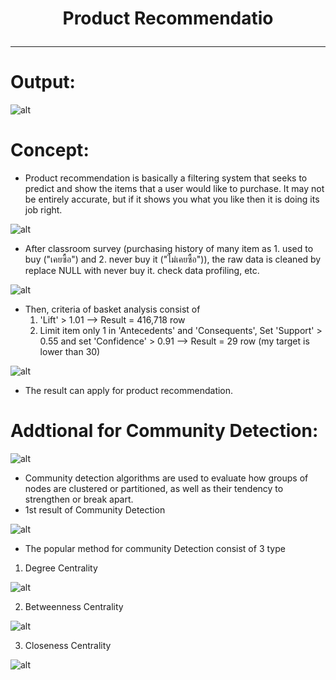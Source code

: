 # <p align="center"> Product Recommendatio  </p>
***
# Output:
![alt](https://github.com/NattapongTH/NattapongTH-6310422089_BADS7105/blob/main/Homework%2007_Product%20Recommendation%20(Google%20Survey)/Photo/1.%20Result.JPG)

# Concept:
- Product recommendation is basically a filtering system that seeks to predict and show the items that a user would like to purchase. It may not be entirely accurate, but if it shows you what you like then it is doing its job right.

![alt](https://github.com/NattapongTH/NattapongTH-6310422089_BADS7105/blob/main/Homework%2007_Product%20Recommendation%20(Google%20Survey)/Photo/3%20Recommend.png)

 
- After classroom survey (purchasing history of many item as 1. used to buy ("เคยซื้อ") and 2. never buy it ("ไม่เคยซื้อ")), the raw data is cleaned by replace NULL with never buy it. check data profiling, etc.

![alt](https://github.com/NattapongTH/NattapongTH-6310422089_BADS7105/blob/main/Homework%2007_Product%20Recommendation%20(Google%20Survey)/Photo/2.%20Raw%20data.JPG)

- Then, criteria of basket analysis consist of
	1. 'Lift' > 1.01 --> Result =  416,718 row
	2. Limit item only 1 in 'Antecedents' and 'Consequents', Set 'Support' > 0.55 and set 'Confidence' > 0.91 --> Result = 29 row (my target is lower than 30)
                             
![alt](https://github.com/NattapongTH/NattapongTH-6310422089_BADS7105/blob/main/Homework%2007_Product%20Recommendation%20(Google%20Survey)/Photo/4.%20result%20from%20basket%20analysis.JPG)

- The result can apply for product recommendation. 

# Addtional for Community Detection:

![alt](https://github.com/NattapongTH/NattapongTH-6310422089_BADS7105/blob/main/Homework%2007_Product%20Recommendation%20(Google%20Survey)/Photo/5.%20Community%20detection.png)

- Community detection algorithms are used to evaluate how groups of nodes are clustered or partitioned, as well as their tendency to strengthen or break apart.
- 1st result of Community Detection

![alt](https://github.com/NattapongTH/NattapongTH-6310422089_BADS7105/blob/main/Homework%2007_Product%20Recommendation%20(Google%20Survey)/Photo/6.%20basis%20community%20detection.JPG)

- The popular method for community Detection consist of 3 type 
	
1. Degree Centrality

![alt](https://github.com/NattapongTH/NattapongTH-6310422089_BADS7105/blob/main/Homework%2007_Product%20Recommendation%20(Google%20Survey)/Photo/7.%20first%20community%20detection.JPG)
	
2. Betweenness Centrality

![alt](https://github.com/NattapongTH/NattapongTH-6310422089_BADS7105/blob/main/Homework%2007_Product%20Recommendation%20(Google%20Survey)/Photo/8.%202nd%20community%20detection.JPG)

3. Closeness Centrality

![alt](https://github.com/NattapongTH/NattapongTH-6310422089_BADS7105/blob/main/Homework%2007_Product%20Recommendation%20(Google%20Survey)/Photo/9.%203rd%20community%20detection.JPG)